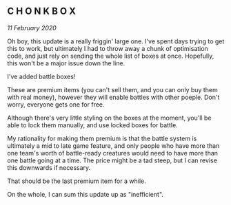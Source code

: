 C H O N K B O X
---

_11 February 2020_

Oh boy, this update is a really friggin' large one. I've spent days trying to get this to work, but ultimately I had to throw away a chunk of optimisation code, and just rely on sending the whole list of boxes at once. Hopefully, this won't be a major issue down the line.

I've added battle boxes!

These are premium items (you can't sell them, and you can only buy them with real money), however they will enable battles with other poeple. Don't worry, everyone gets one for free.

Although there's very little styling on the boxes at the moment, you'll be able to lock them manually, and use locked boxes for battle.

My rationality for making them premium is that the battle system is ultimately a mid to late game feature, and only people who have more than one team's worth of battle-ready creatures would need to have more than one battle going at a time. The price might be a tad steep, but I can revise this downwards if necessary.

That should be the last premium item for a while.

On the whole, I can sum this update up as "inefficient".
